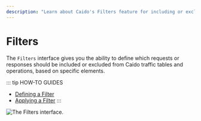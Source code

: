 ```yaml
---
description: "Learn about Caido's Filters feature for including or excluding specific requests and responses from traffic analysis."
---
```


# Filters

The `Filters` interface gives you the ability to define which requests or responses should be included or excluded from Caido traffic tables and operations, based on specific elements.

::: tip HOW-TO GUIDES

- [Defining a Filter](/guides/filters_defining.md)
- [Applying a Filter](/guides/filters_applying.md)
:::

<img alt="The Filters interface." src="/_images/filters_interface.png" center>
